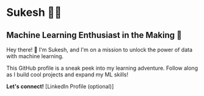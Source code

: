 # Sukesh  🤖🧠

##  Machine Learning Enthusiast in the Making 🚀

Hey there! 👋 I'm Sukesh, and I'm on a mission to unlock the power of data with machine learning. 

This GitHub profile is a sneak peek into my learning adventure.  Follow along as I build cool projects and expand my ML skills!

**Let's connect!**  [LinkedIn Profile (optional)] 
